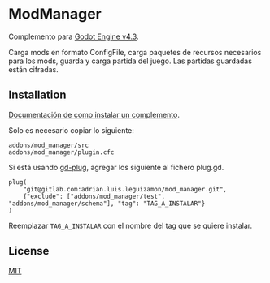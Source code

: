 
# ModManager
Complemento para [Godot Engine v4.3](https://godotengine.org/).

Carga mods en formato ConfigFile, carga paquetes de recursos necesarios para los mods, guarda y carga partida del juego. Las partidas guardadas están cifradas.

## Installation

[Documentación de como instalar un complemento](https://docs.godotengine.org/en/stable/tutorials/plugins/editor/installing_plugins.html).

Solo es necesario copiar lo siguiente:
```
addons/mod_manager/src
addons/mod_manager/plugin.cfc
```
Si está usando [gd-plug](https://github.com/imjp94/gd-plug), agregar los siguiente al fichero plug.gd.
```gdscript
plug(
	"git@gitlab.com:adrian.luis.leguizamon/mod_manager.git",
	{"exclude": ["addons/mod_manager/test", "addons/mod_manager/schema"], "tag": "TAG_A_INSTALAR"}
)
```
Reemplazar ```TAG_A_INSTALAR``` con el nombre del tag que se quiere instalar.
## License

[MIT](./LICENSE)

